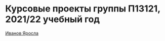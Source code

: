 # Курсовые проекты группы П13121, 2021/22 учебный год
[Иванов Яросла](https://github.com/bomgara228/the-end.)
